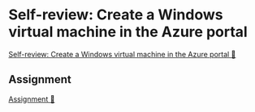 # Self-review: Create a Windows virtual machine in the Azure portal

[Self-review: Create a Windows virtual machine in the Azure portal 🔗](https://www.coursera.org/learn/cybersecurity-solutions-and-microsoft-defender/assignment-submission/tuFOd/self-review-create-a-windows-virtual-machine-in-the-azure-portal)

## Assignment

[Assignment 🔗](https://www.coursera.org/learn/cybersecurity-solutions-and-microsoft-defender/assignment-submission/tuFOd/self-review-create-a-windows-virtual-machine-in-the-azure-portal/attempt)

